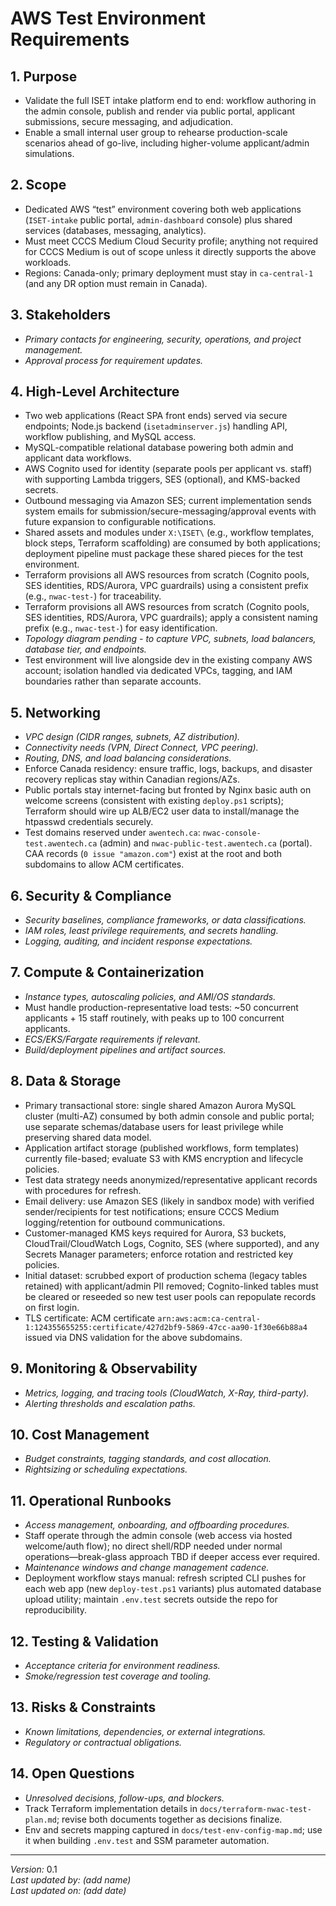 # AWS Test Environment Requirements

## 1. Purpose
- Validate the full ISET intake platform end to end: workflow authoring in the admin console, publish and render via public portal, applicant submissions, secure messaging, and adjudication.
- Enable a small internal user group to rehearse production-scale scenarios ahead of go-live, including higher-volume applicant/admin simulations.

## 2. Scope
- Dedicated AWS “test” environment covering both web applications (`ISET-intake` public portal, `admin-dashboard` console) plus shared services (databases, messaging, analytics).
- Must meet CCCS Medium Cloud Security profile; anything not required for CCCS Medium is out of scope unless it directly supports the above workloads.
- Regions: Canada-only; primary deployment must stay in `ca-central-1` (and any DR option must remain in Canada).

## 3. Stakeholders
- _Primary contacts for engineering, security, operations, and project management._
- _Approval process for requirement updates._

## 4. High-Level Architecture
- Two web applications (React SPA front ends) served via secure endpoints; Node.js backend (`isetadminserver.js`) handling API, workflow publishing, and MySQL access.
- MySQL-compatible relational database powering both admin and applicant data workflows.
- AWS Cognito used for identity (separate pools per applicant vs. staff) with supporting Lambda triggers, SES (optional), and KMS-backed secrets.
- Outbound messaging via Amazon SES; current implementation sends system emails for submission/secure-messaging/approval events with future expansion to configurable notifications.
- Shared assets and modules under `X:\ISET\` (e.g., workflow templates, block steps, Terraform scaffolding) are consumed by both applications; deployment pipeline must package these shared pieces for the test environment.
- Terraform provisions all AWS resources from scratch (Cognito pools, SES identities, RDS/Aurora, VPC guardrails) using a consistent prefix (e.g., `nwac-test-`) for traceability.
- Terraform provisions all AWS resources from scratch (Cognito pools, SES identities, RDS/Aurora, VPC guardrails); apply a consistent naming prefix (e.g., `nwac-test-`) for easy identification.
- _Topology diagram pending - to capture VPC, subnets, load balancers, database tier, and endpoints._
- Test environment will live alongside dev in the existing company AWS account; isolation handled via dedicated VPCs, tagging, and IAM boundaries rather than separate accounts.

## 5. Networking
- _VPC design (CIDR ranges, subnets, AZ distribution)._
- _Connectivity needs (VPN, Direct Connect, VPC peering)._
- _Routing, DNS, and load balancing considerations._
- Enforce Canada residency: ensure traffic, logs, backups, and disaster recovery replicas stay within Canadian regions/AZs.
- Public portals stay internet-facing but fronted by Nginx basic auth on welcome screens (consistent with existing `deploy.ps1` scripts); Terraform should wire up ALB/EC2 user data to install/manage the htpasswd credentials securely.
- Test domains reserved under `awentech.ca`: `nwac-console-test.awentech.ca` (admin) and `nwac-public-test.awentech.ca` (portal). CAA records (`0 issue "amazon.com"`) exist at the root and both subdomains to allow ACM certificates.

## 6. Security & Compliance
- _Security baselines, compliance frameworks, or data classifications._
- _IAM roles, least privilege requirements, and secrets handling._
- _Logging, auditing, and incident response expectations._

## 7. Compute & Containerization
- _Instance types, autoscaling policies, and AMI/OS standards._
- Must handle production-representative load tests: ~50 concurrent applicants + 15 staff routinely, with peaks up to 100 concurrent applicants.
- _ECS/EKS/Fargate requirements if relevant._
- _Build/deployment pipelines and artifact sources._

## 8. Data & Storage
- Primary transactional store: single shared Amazon Aurora MySQL cluster (multi-AZ) consumed by both admin console and public portal; use separate schemas/database users for least privilege while preserving shared data model.
- Application artifact storage (published workflows, form templates) currently file-based; evaluate S3 with KMS encryption and lifecycle policies.
- Test data strategy needs anonymized/representative applicant records with procedures for refresh.
- Email delivery: use Amazon SES (likely in sandbox mode) with verified sender/recipients for test notifications; ensure CCCS Medium logging/retention for outbound communications.
- Customer-managed KMS keys required for Aurora, S3 buckets, CloudTrail/CloudWatch Logs, Cognito, SES (where supported), and any Secrets Manager parameters; enforce rotation and restricted key policies.
- Initial dataset: scrubbed export of production schema (legacy tables retained) with applicant/admin PII removed; Cognito-linked tables must be cleared or reseeded so new test user pools can repopulate records on first login.
- TLS certificate: ACM certificate `arn:aws:acm:ca-central-1:124355655255:certificate/427d2bf9-5869-47cc-aa90-1f30e66b88a4` issued via DNS validation for the above subdomains.

## 9. Monitoring & Observability
- _Metrics, logging, and tracing tools (CloudWatch, X-Ray, third-party)._
- _Alerting thresholds and escalation paths._

## 10. Cost Management
- _Budget constraints, tagging standards, and cost allocation._
- _Rightsizing or scheduling expectations._

## 11. Operational Runbooks
- _Access management, onboarding, and offboarding procedures._
- Staff operate through the admin console (web access via hosted welcome/auth flow); no direct shell/RDP needed under normal operations—break-glass approach TBD if deeper access ever required.
- _Maintenance windows and change management cadence._
- Deployment workflow stays manual: refresh scripted CLI pushes for each web app (new `deploy-test.ps1` variants) plus automated database upload utility; maintain `.env.test` secrets outside the repo for reproducibility.

## 12. Testing & Validation
- _Acceptance criteria for environment readiness._
- _Smoke/regression test coverage and tooling._

## 13. Risks & Constraints
- _Known limitations, dependencies, or external integrations._
- _Regulatory or contractual obligations._

## 14. Open Questions
- _Unresolved decisions, follow-ups, and blockers._
- Track Terraform implementation details in `docs/terraform-nwac-test-plan.md`; revise both documents together as decisions finalize.
- Env and secrets mapping captured in `docs/test-env-config-map.md`; use it when building `.env.test` and SSM parameter automation.

---

_Version:_ 0.1  
_Last updated by:_ _(add name)_  
_Last updated on:_ _(add date)_
